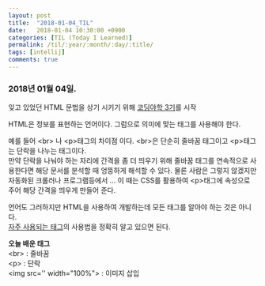 ```yaml
---
layout: post
title:  "2018-01-04_TIL"
date:   2018-01-04 10:30:00 +0900
categories: [TIL (Today I Learned)]
permalink: /til/:year/:month/:day/:title/
tags: [intellij]    
comments: true
---
```

### 2018년 01월 04일.  

잊고 있었던 HTML 문법을 상기 시키기 위해 [코딩야학 3기](http://code-night.ga)를 시작  

HTML은 정보를 표현하는 언어이다. 그럼으로 의미에 맞는 태그를 사용해야 한다.  

예를 들어 \<br\> 나 \<p\>태그의 차이점 이다. \<br\>은 단순히 줄바꿈 태그이고 \<p\>태그는 단락을 나누는 태그이다.  
만약 단락을 나눠야 하는 자리에 간격을 좀 더 띄우기 위해 줄바꿈 태그를 연속적으로 사용한다면 해당 문서를 분석할 때 엉뚱하게 해석할 수 있다. 물론 사람은 그렇지 않겠지만 자동화된 크롤러나 프로그램등에서 ... 이 때는 CSS를 활용하여 \<p\>태그에 속성으로 주어 해당 간격을 띄우게 만들어 준다.

언어도 그러하지만 HTML을 사용하여 개발하는데 모든 태그를 알아야 하는 것은 아니다.  
[자주 사용되는 태그](https://www.advancedwebranking.com/html/)의 사용법을 정확히 알고 있으면 된다.  

**오늘 배운 태그**  
\<br\> : 줄바꿈  
\<p\> : 단락  
\<img src='' width="100%"\> : 이미지 삽입 






